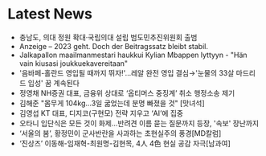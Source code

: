 # Latest News
-  충남도, 의대 정원 확대·국립의대 설립 범도민추진위원회 출범
-  Anzeige – 2023 geht. Doch der Beitragssatz bleibt stabil.
-  Jalkapallon maailmanmestari haukkui Kylian Mbappen lyttyyn - "Hän vain kiusasi joukkuekavereitaan"
-  '음바페-홀란드 영입될 때까지 뛰자!'...레알 완전 영입 결심→'눈물의 33살 마드리드 입성' 꿈 계속된다
-  정영채 NH증권 대표, 금융위 상대로 ‘옵티머스 중징계’ 취소 행정소송 제기
-  김해준 "몸무게 104kg…3일 굶었는데 분명 빠졌을 것" [맛녀석]
-  김영섭 KT 대표, 디지코(구현모) 전략 지우고 ‘AI’에 집중
-  오타니 입단식은 모든 것이 화제…반려견 이름 묻는 질문까지 등장, '속보' 장난까지
-  ‘서울의 봄’, 황정민이 군사반란을 사과하는 초현실주의 풍경[MD칼럼]
-  ‘진상즈’ 이동해-임재혁-최원명-김현목, 4人 4色 현실 공감 자극[남과여]
